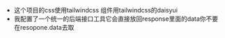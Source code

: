 - 这个项目的css使用tailwindcss 组件用tailwindcss的daisyui
- 我配置了一个统一的后端接口工具它会直接放回response里面的data你不要在resopone.data去取